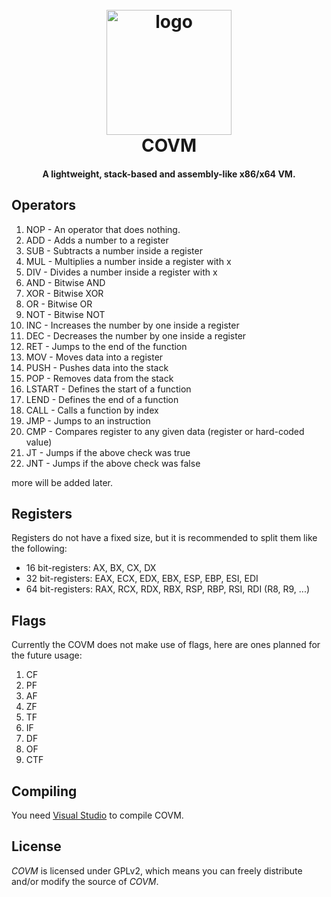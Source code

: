 <h1 align="center">
  <br>
  <a href="https://hypercall.net"><img src="https://i.imgur.com/LR2Fr3W.png" alt="logo" width="200"></a>
  <br>
  COVM 
  <br>
</h1>

<h4 align="center">A lightweight, stack-based and assembly-like x86/x64 VM.</h4>

## Operators
1.  NOP - An operator that does nothing.
2.  ADD - Adds a number to a register
3.  SUB - Subtracts a number inside a register
4.  MUL - Multiplies a number inside a register with x
5.  DIV - Divides a number inside a register with x
6.  AND - Bitwise AND 
7.  XOR - Bitwise XOR 
8.  OR  - Bitwise OR
9.  NOT - Bitwise NOT
10. INC - Increases the number by one inside a register
11. DEC - Decreases the number by one inside a register
12. RET - Jumps to the end of the function
13. MOV - Moves data into a register 
14. PUSH - Pushes data into the stack
15. POP - Removes data from the stack
16. LSTART - Defines the start of a function
17. LEND - Defines the end of a function
18. CALL - Calls a function by index
19. JMP - Jumps to an instruction
20. CMP - Compares register to any given data (register or hard-coded value)
21. JT - Jumps if the above check was true
22. JNT - Jumps if the above check was false

more will be added later.

## Registers
Registers do not have a fixed size, but it is recommended to split them like the following:
- 16 bit-registers: AX, BX, CX, DX
- 32 bit-registers: EAX, ECX, EDX, EBX, ESP, EBP, ESI, EDI
- 64 bit-registers: RAX, RCX, RDX, RBX, RSP, RBP, RSI, RDI (R8, R9, ...)

## Flags
Currently the COVM does not make use of flags, here are ones planned for the future usage:
1. CF 
2. PF
3. AF
4. ZF
5. TF
6. IF
7. DF
8. OF
9. CTF

## Compiling

You need [Visual Studio](https://www.visualstudio.com) to compile COVM.

## License

*COVM* is licensed under GPLv2, which means you can freely distribute and/or modify the source of *COVM*.


